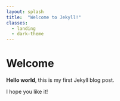 ```yaml
---
layout: splash
title:  "Welcome to Jekyll!"
classes:
  - landing
  - dark-theme
---
```


# Welcome

**Hello world**, this is my first Jekyll blog post.

I hope you like it!

